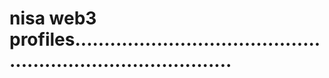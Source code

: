 # nisa web3 profiles................................................................................
